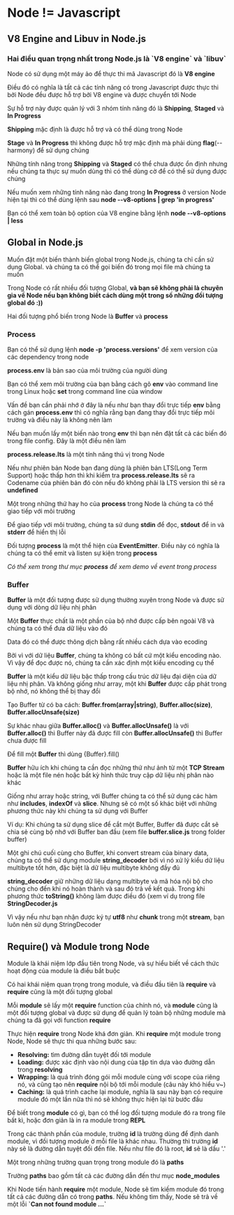 <h1>Node != Javascript</h1>

<h2>V8 Engine and Libuv in Node.js</h2>

<h3>Hai điều quan trọng nhất trong Node.js là `V8 engine` và `libuv`</h3>
<p>Node có sử dụng một máy ảo để thực thi mã Javascript đó là <strong>V8 engine</strong></p>
<p>Điều đó có nghĩa là tất cả các tính năng có trong Javascript được thực thi bởi Node đều được hỗ trợ bởi V8 engine và được chuyển tới Node</p>
<p>Sự hỗ trợ này được quản lý với 3 nhóm tính năng đó là <strong>Shipping</strong>, <strong>Staged</strong> và <strong>In Progress</strong></p>
<p><strong>Shipping</strong> mặc định là được hỗ trợ và có thể dùng trong Node</p>
<p><strong>Stage</strong> và <strong>In Progress</strong> thì không được hỗ trợ mặc định mà phải dùng <strong>flag</strong>(--harmony) để sử dụng chúng</p>
<p>Những tính năng trong <strong>Shipping</strong> và <strong>Staged</strong> có thể chưa được ổn định nhưng nếu chúng ta thực sự muốn dùng thì có thể dùng cờ để có thể sử dụng được chúng</p>
<p>Nếu muốn xem những tính năng nào đang trong <strong>In Progress</strong> ở version Node hiện tại thì có thể dùng lệnh sau <strong>node --v8-options | grep 'in progress'</strong></p>
<p>Bạn có thể xem toàn bộ option của V8 engine bằng lệnh <strong>node --v8-options | less</strong></p>
 
<h2>Global in Node.js</h2>

<p>Muốn đặt một biến thành biến global trong Node.js, chúng ta chỉ cần sử dụng Global.<tên biến> và chúng ta có thể gọi biến đó trong mọi file mà chúng ta muốn</p>
<p>Trong Node có rất nhiều đối tượng Global, <strong>và bạn sẽ không phải là chuyên gia về Node nếu bạn không biết cách dùng một trong số những đối tượng global đó :))</strong></p>
<p>Hai đối tượng phổ biến trong Node là <strong>Buffer</strong> và <strong>process</strong></p>

<h3>Process</h3>
<p>Bạn có thể sử dụng lệnh <strong>node -p 'process.versions'</strong> để xem version của các dependency trong node</p>
<p><strong>process.env</strong> là bản sao của môi trường của người dùng</p>
<p>Bạn có thể xem môi trường của bạn bằng cách gõ <strong>env</strong> vào command line trong Linux hoặc <strong>set</strong> trong command line của window</p>
<p>Vấn đề bạn cần phải nhớ ở đây là nếu như bạn thay đổi trực tiếp <strong>env</strong> bằng cách gán <strong>process.env</strong> thì có nghĩa rằng bạn đang thay đổi trực tiếp môi trường và điều này là không nên làm</p>
<p>Nếu bạn muốn lấy một biến nào trong <strong>env</strong> thì bạn nên đặt tất cả các biến đó trong file config. Đây là một điều nên làm</p>
<p><strong>process.release.lts</strong> là một tính năng thú vị trong Node</p>
<p>Nếu như phiên bản Node bạn đang dùng là phiên bản LTS(Long Term Support) hoặc thấp hơn thì khi kiểm tra <strong>process.release.lts</strong> sẽ ra Codename của phiên bản đó còn nếu đó không phải là LTS version thì sẽ ra <strong>undefined</strong></p>
<p>Một trong những thứ hay ho của <strong>process</strong> trong Node là chúng ta có thể giao tiếp với môi trường</p>
<p>Để giao tiếp với môi trường, chúng ta sử dung <strong>stdin</strong> để đọc, <strong>stdout</strong> để in và <strong>stderr</strong> để hiển thị lỗi</p>
<p>Đối tượng <strong>process</strong> là một thể hiện của <strong>EventEmitter</strong>. Điều này có nghĩa là chúng ta có thể emit và listen sự kiện trong <strong>process</strong></p>
<em>Có thể xem trong thư mục <strong>process</strong> để  xem demo về event trong process</em>

<h3>Buffer</h3>
<p><strong>Buffer</strong> là một đối tượng được sử dụng thường xuyên trong Node và được sử dụng với dòng dữ liệu nhị phân</p>
<p>Một <strong>Buffer</strong> thực chất là một phần của bộ nhớ được cấp bên ngoài V8 và chúng ta có thể đưa dữ liệu vào đó</p>
<p>Data đó có thể được thông dịch bằng rất nhiều cách dựa vào ecoding</p>
<p>Bởi vì với dữ liệu <strong>Buffer</strong>, chúng ta không có bất cứ một kiểu encoding nào. Vì vậy để đọc được nó, chúng ta cần xác định một kiểu encoding cụ thể</p>
<p><strong>Buffer</strong> là một kiểu dữ liệu bậc thấp trong cấu trúc dữ liệu đại diện của dữ liệu nhị phân. Và không giống như array, một khi <strong>Buffer</strong> được cấp phát trong bộ nhớ, nó không thể bị thay đổi</p>
<p>Tạo Buffer từ có ba cách: <strong>Buffer.from(array|string)</strong>, <strong>Buffer.alloc(size)</strong>, <strong>Buffer.allocUnsafe(size)</strong></p>
<p>Sự khác nhau giữa <strong>Buffer.alloc()</strong> và <strong>Buffer.allocUnsafe()</strong> là với <strong>Buffer.alloc()</strong> thì Buffer này đã được fill còn <strong>Buffer.allocUnsafe()</strong> thì Buffer chưa được fill</p>
<p>Để fill một <strong>Buffer</strong> thì dùng {Buffer}.fill()</p>
<p><strong>Buffer</strong> hữu ích khi chúng ta cần đọc những thứ như ảnh từ một <strong>TCP Stream</strong> hoặc là một file nén hoặc bất kỳ hình thức truy cập dữ liệu nhị phân nào khác</p>
<p>Giống như array hoặc string, với Buffer chúng ta có thể sử dụng các hàm như <strong>includes</strong>, <strong>indexOf</strong> và <strong>slice</strong>. Nhưng sẽ có một số khác biệt với những phương thức này khi chúng ta sử dụng với Buffer</p>
<p>Ví dụ: Khi chúng ta sử dụng slice để cắt một Buffer, Buffer đã được cắt sẽ chia sẻ cùng bộ nhớ với Buffer ban đầu (xem file <strong>buffer.slice.js</strong> trong folder buffer)</p>
<p>Một ghi chú cuối cùng cho Buffer, khi convert stream của binary data, chúng ta có thể sử dụng module <strong>string_decoder</strong> bới vì nó xử lý kiểu dữ liệu multibyte tốt hơn, đặc biệt là dữ liệu multibyte không đầy đủ</p>
<p><strong>string_decoder</strong> giữ những dữ liệu dạng multibyte và mã hóa nội bộ cho chúng cho đến khi nó hoàn thành và sau đó trả về kết quả. Trong khi phương thức <strong>toString()</strong> không làm được điều đó (xem ví dụ trong file <strong>StringDecoder.js</strong></p>
<p>Vì vậy nếu như bạn nhận được ký tự <strong>utf8</strong> như <strong>chunk</strong> trong một <strong>stream</strong>, bạn luôn nên sử dụng StringDecoder</p>

<h2>Require() và Module trong Node</h2>
<p>Module là khái niệm lớp đầu tiên trong Node, và sự hiểu biết về cách thức hoạt động của module là điều bắt buộc</p>
<p>Có hai khái niệm quan trọng trong module, và điều đầu tiên là <strong>require</strong> và <strong>require</strong> cũng là một đối tượng global</p>
<p>Mỗi <strong>module</strong> sẽ lấy một <strong>require</strong> function của chính nó, và <strong>module</strong> cũng là một đối tượng global và được sử dụng để quản lý toàn bộ những module mà chúng ta đã gọi với function <strong>require</strong></p>
<p>Thực hiện <strong>require</strong> trong Node khá đơn giản. Khi <strong>require</strong> một module trong Node, Node sẽ thực thi qua những bước sau:</p>
<ul>
  <li><strong>Resolving:</strong> tìm đường dẫn tuyệt đối tới module</li>
  <li><strong>Loading:</strong> được xác định vào nội dung của tập tin dựa vào đường dẫn trong <strong>resolving</strong></li>
  <li><strong>Wrapping:</strong> là quá trình đóng gói mỗi module cùng với scope của riêng nó, và cũng tạo nên <strong>require</strong> nội bộ tới mỗi module (câu này khó hiểu v~)</li>
  <li><strong>Caching:</strong> là quá trình cache lại module, nghĩa là sau này bạn có require module đó một lần nữa thì nó sẽ không thực hiện lại từ bước đầu</li>
</ul>
<p>Để biết trong <strong>module</strong> có gì, bạn có thể log đối tượng module đó ra trong file bất kì, hoặc đơn giản là in ra     module trong <strong>REPL</strong></p>
<p>Trong các thành phần của module, trường <strong>id</strong> là trường dùng để định danh module, vì đối tượng module ở mỗi file là khác nhau. Thường thì trường <strong>id</strong> này sẽ là đường dẫn tuyệt đối đến file. Nếu như file đó là root, <strong>id</strong> sẽ là dấu '.'</p>
<p>Một trong những trường quan trọng trong module đó là <strong>paths</strong></p>
<p>Trường <strong>paths</strong> bao gồm tất cả các đường dẫn đến thư mục <strong>node_modules</strong></p>
<p>Khi Node tiến hành <strong>require</strong> một module, Node sẽ tìm kiếm module đó trong tất cả các đường dẫn có trong <strong>paths</strong>. Nếu không tìm thấy, Node sẽ trả về một lỗi <strong>`Can not found module ...`</strong></p>